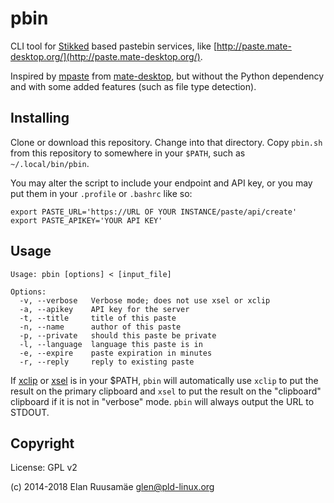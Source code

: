 # pbin

CLI tool for [Stikked](https://github.com/claudehohl/Stikked) based pastebin 
services, like [http://paste.mate-desktop.org/](http://paste.mate-desktop.org/).

Inspired by [mpaste](https://github.com/mate-desktop/mate-desktop/blob/1.8/tools/mpaste) 
from [mate-desktop](http://mate-desktop.org/), but without the Python dependency 
and with some added features (such as file type detection).

## Installing

Clone or download this repository.  Change into that directory. 
Copy `pbin.sh` from this repository to somewhere in your `$PATH`, 
such as `~/.local/bin/pbin`.  

You may alter the script to include your endpoint and API key, or you may put 
them in your `.profile` or `.bashrc` like so:

```
export PASTE_URL='https://URL OF YOUR INSTANCE/paste/api/create'
export PASTE_APIKEY='YOUR API KEY'
```

## Usage

```
Usage: pbin [options] < [input_file]

Options:
  -v, --verbose   Verbose mode; does not use xsel or xclip
  -a, --apikey    API key for the server
  -t, --title     title of this paste
  -n, --name      author of this paste
  -p, --private   should this paste be private
  -l, --language  language this paste is in
  -e, --expire    paste expiration in minutes
  -r, --reply     reply to existing paste
```

If [xclip](https://linux.die.net/man/1/xclip) or [xsel](https://linux.die.net/man/1/xsel) is in 
your $PATH, `pbin` will automatically use `xclip` to put the result on the 
primary clipboard and `xsel` to put the result on the "clipboard" clipboard if
it is not in "verbose" mode.  `pbin` will always output the URL to STDOUT.

## Copyright

License: GPL v2

(c) 2014-2018 Elan Ruusamäe <glen@pld-linux.org>
